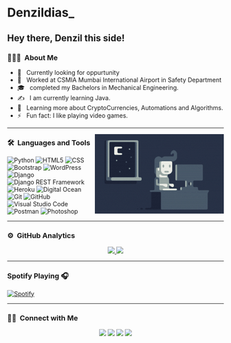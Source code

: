 # Denzildias_
## Hey there, Denzil this side!

### 👨🏻‍💻 &nbsp;About Me

- 🤔 &nbsp; Currently looking for oppurtunity
- 💼 &nbsp; Worked at CSMIA Mumbai International Airport in Safety Department
- 🎓 &nbsp; completed my Bachelors in Mechanical Engineering.
- ✍️ &nbsp; I am currently learning Java.
- 🌱 &nbsp; Learning more about CryptoCurrencies, Automations and Algorithms.
- ⚡️ &nbsp; Fun fact: I like playing video games.

---
<img alt="Night Coding" src="https://raw.githubusercontent.com/AVS1508/AVS1508/master/assets/Night-Coding.gif" align="right"/>


### 🛠 &nbsp;Languages and Tools

  ![Python](https://img.shields.io/badge/-Python-333333?style=flat&logo=python) 
  ![HTML5](https://img.shields.io/badge/-HTML5-333333?style=flat&logo=HTML5)
  ![CSS](https://img.shields.io/badge/-CSS-333333?style=flat&logo=CSS3&logoColor=1572B6)
  ![Bootstrap](https://img.shields.io/badge/-Bootstrap-333333?style=flat&logo=bootstrap&logoColor=563D7C)
  ![WordPress](https://img.shields.io/badge/-WordPress-21759B?style=flat&logo=WordPress)  
  ![Django](https://img.shields.io/badge/-Django-092E20?style=flat&logo=django)
  ![Django REST Framework](https://img.shields.io/badge/-Django%20REST%20Framework-092E20?style=flat&logo=django)
  ![Heroku](https://img.shields.io/badge/-Heroku-430098?style=flat&logo=heroku)
  ![Digital Ocean](https://img.shields.io/badge/-Digital%20Ocean-333333?style=flat&logo=digitalocean)  
  ![Git](https://img.shields.io/badge/-Git-333333?style=flat&logo=git)
  ![GitHub](https://img.shields.io/badge/-GitHub-333333?style=flat&logo=github)
  ![Visual Studio Code](https://img.shields.io/badge/-Visual%20Studio%20Code-333333?style=flat&logo=visual-studio-code&logoColor=007ACC)
  ![Postman](https://img.shields.io/badge/-Postman-000000?style=flat&logo=postman)
  ![Photoshop](https://img.shields.io/badge/-Photoshop-333333?style=flat&logo=adobe-photoshop)    

---

### ⚙️ &nbsp;GitHub Analytics

<p align="center">
<a href="https://github.com/DenzilDias98">
  <img height="180em" src="https://github-readme-stats-eight-theta.vercel.app/api?username=ShubhamSarda&show_icons=true&theme=buefy&include_all_commits=true&count_private=true"/>
  <img height="180em" src="https://github-readme-stats-eight-theta.vercel.app/api/top-langs/?username=ShubhamSarda&layout=compact&langs_count=8&theme=buefy"/>
</a>
</p>

---

### Spotify Playing 🎧
[![Spotify](https://novatorem.visualbean.vercel.app/api/spotify)](https://open.spotify.com/track/6UelLqGlWMcVH1E5c4H7lY?si=DhG6JZ0YQ4WmtIS724hefQ&nd=1)

---


### 🤝🏻 &nbsp;Connect with Me 

<p align="center">
<a href="https://in.linkedin.com/in/denzil-dias-b0714317b"><img src="https://img.shields.io/badge/Denzil__Dias-0077B5?style=flat&logo=Linkedin&logoColor=white"/></a>
<a href="mailto:diasdenzil98@gmail.com"><img src="https://img.shields.io/badge/diasdenzil98-D14836?style=flat&logo=Gmail&logoColor=white"/></a>
<a href="https://www.instagram.com/denzil_dias/"><img src="https://img.shields.io/badge/%40denzil__dias-000080?style=flat&logo=Instagram&logoColor=white"/></a>
<a href="https://www.facebook.com/denzil.dias.7"><img src="https://img.shields.io/badge/denzil.dias-1877F2?style=flat&logo=Facebook&logoColor=white"/></a>
</p>

